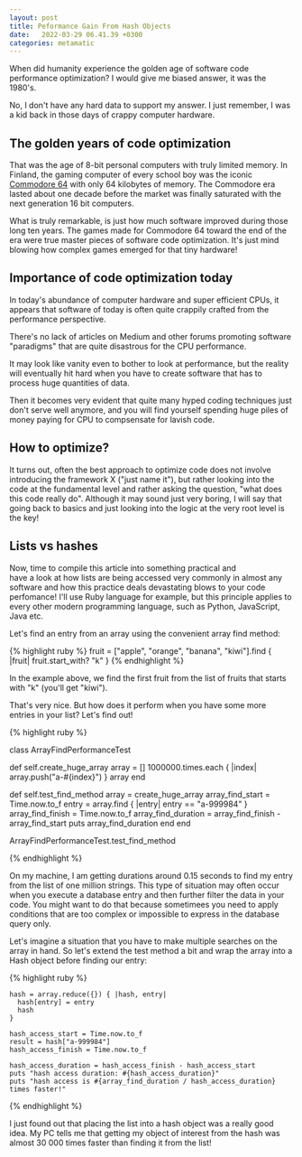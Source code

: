 ```yaml
---
layout: post
title: Peformance Gain From Hash Objects
date:   2022-03-29 06.41.39 +0300
categories: metamatic
---
```


When did humanity experience the golden age of software code performance
optimization? I would give me biased answer, it was the 1980's.

No, I don't have any hard data to support my answer. I just remember,
I was a kid back in those days of crappy computer hardware.

## The golden years of code optimization

That was the age of 8-bit personal computers with truly limited memory.
In Finland, the gaming computer of every school boy was the iconic
[Commodore 64](https://en.wikipedia.org/wiki/Commodore_64) with only 64 kilobytes of memory.
The Commodore era lasted about one decade before the market was finally
saturated with the next generation 16 bit computers.
 
What is truly remarkable, is just how much software improved
during those long ten years. The games made for Commodore 64
toward the end of the era were true master pieces of software code
optimization. It's just mind blowing how complex games emerged 
for that tiny hardware!

## Importance of code optimization today

In today's abundance of computer hardware and super efficient 
CPUs, it appears that software of today is often quite 
crappily crafted from the performance perspective.

There's no lack of articles on Medium and other forums promoting
software "paradigms" that are quite disastrous for the CPU
performance.

It may look like vanity even to bother to look at performance,
but the reality will eventually hit hard when you have to
create software that has to process huge quantities of data.

Then it becomes very evident that quite many hyped coding techniques
just don't serve well anymore, and you will find yourself 
spending huge piles of money paying for CPU to compsensate for
lavish code.

## How to optimize?

It turns out, often the best approach to optimize code does not 
involve introducing the framework X ("just name it"), but
rather looking into the code at the fundamental level and rather asking 
the question, "what does this code really do". Although it may
sound just very boring, I will say that going back to basics
and just looking into the logic at the very root level is the key!

## Lists vs hashes

Now, time to compile this article into  something practical and  
have a look at how lists are being accessed very
commonly in almost any software and how this practice deals devastating blows
to your code perfomance! I'll use Ruby language for example,
but this principle applies to every other modern programming language,
such as Python, JavaScript, Java etc.

Let's find an entry from an array using the convenient array find method:

{% highlight ruby %}
fruit = ["apple", "orange", "banana", "kiwi"].find { |fruit|
  fruit.start_with? "k"
}
{% endhighlight %}

In the example above, we find the first fruit from the list of fruits
that starts with "k" (you'll get "kiwi").

That's very nice. But how does it perform when you have some more entries
in your list? Let's find out!

{% highlight ruby %}

class ArrayFindPerformanceTest

  def self.create_huge_array
      array = []
      1000000.times.each { |index|
        array.push("a-#{index}")
      }
      array
  end
  
  def self.test_find_method
      array = create_huge_array
      array_find_start = Time.now.to_f
      entry = array.find { |entry|
        entry == "a-999984"
      }
      array_find_finish = Time.now.to_f
      array_find_duration = array_find_finish - array_find_start
      puts array_find_duration
  end
end

ArrayFindPerformanceTest.test_find_method

{% endhighlight %}

On my machine, I am getting durations around 0.15 seconds to find
my entry from the list of one million strings. This type
of situation may often occur when you execute a database entry
and then further filter the data in your code. You might want
to do that because sometimees you need to apply conditions
that are too complex or impossible to express in the database query
only.

Let's imagine a situation that you have to make multiple searches
on the array in hand. So let's extend the test method a bit and wrap the array
into a Hash object before finding our entry:


{% highlight ruby %}

    hash = array.reduce({}) { |hash, entry| 
      hash[entry] = entry
      hash
    }
    
    hash_access_start = Time.now.to_f
    result = hash["a-999984"]
    hash_access_finish = Time.now.to_f
  
    hash_access_duration = hash_access_finish - hash_access_start
    puts "hash access duration: #{hash_access_duration}"
    puts "hash access is #{array_find_duration / hash_access_duration} times faster!"

{% endhighlight %}

I just found out that placing the list into a hash object was a really good idea.
My PC tells me that getting my object of interest from the hash was almost 30 000
times faster than finding it from the list!

